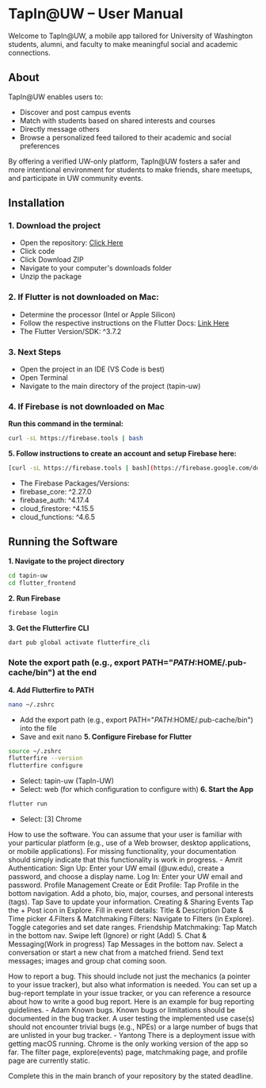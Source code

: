 # TapIn@UW – User Manual

Welcome to TapIn@UW, a mobile app tailored for University of Washington students, alumni, and faculty to make meaningful social and academic connections.

## About

TapIn@UW enables users to:
- Discover and post campus events
- Match with students based on shared interests and courses
- Directly message others
- Browse a personalized feed tailored to their academic and social preferences

By offering a verified UW-only platform, TapIn@UW fosters a safer and more intentional environment for students to make friends, share meetups, and participate in UW community events.

## Installation
### 1. Download the project
- Open the repository: [Click Here](https://github.com/yonasnat/tapin-uw)
- Click code
- Click Download ZIP
- Navigate to your computer's downloads folder
- Unzip the package
### 2. If Flutter is not downloaded on Mac:
- Determine the processor (Intel or Apple Silicon)
- Follow the respective instructions on the Flutter Docs: [Link Here](https://docs.flutter.dev/get-started/install/macos/web)
- The Flutter Version/SDK: ^3.7.2
### 3. Next Steps
- Open the project in an IDE (VS Code is best)
- Open Terminal
- Navigate to the main directory of the project (tapin-uw)
### 4. If Firebase is not downloaded on Mac
**Run this command in the terminal:**
```bash
curl -sL https://firebase.tools | bash
```
**5. Follow instructions to create an account and setup Firebase here:**
```bash
[curl -sL https://firebase.tools | bash](https://firebase.google.com/docs/flutter/setup?platform=ios)
```
- The Firebase Packages/Versions:
-   firebase_core: ^2.27.0
-   firebase_auth: ^4.17.4
-   cloud_firestore: ^4.15.5
-   cloud_functions: ^4.6.5

## Running the Software
**1. Navigate to the project directory**
```bash
cd tapin-uw
cd flutter_frontend
```
**2. Run Firebase**
```bash
firebase login
```
**3. Get the Flutterfire CLI**
```bash
dart pub global activate flutterfire_cli
```
### Note the export path (e.g., export PATH="$PATH:$HOME/.pub-cache/bin") at the end
**4. Add Flutterfire to PATH**
```bash
nano ~/.zshrc
```
- Add the export path (e.g., export PATH="$PATH:$HOME/.pub-cache/bin") into the file
- Save and exit nano
**5. Configure Firebase for Flutter**
```bash
source ~/.zshrc
flutterfire --version
flutterfire configure
```
- Select: tapin-uw (TapIn-UW)
- Select: web (for which configuration to configure with)
**6. Start the App**
```bash
flutter run
```
- Select: [3] Chrome



How to use the software. You can assume that your user is familiar with your particular platform (e.g., use of a Web browser, desktop applications, or mobile applications). For missing functionality, your documentation should simply indicate that this functionality is work in progress. - Amrit
Authentication:
Sign Up:
Enter your UW email (@uw.edu), create a password, and choose a display name.
Log In:
Enter your UW email and password.
Profile Management
Create or Edit Profile:
Tap Profile in the bottom navigation.
Add a photo, bio, major, courses, and personal interests (tags).
Tap Save to update your information.
Creating & Sharing Events
Tap the + Post icon in Explore.
Fill in event details:
Title & Description
Date & Time picker
4.Filters & Matchmaking
Filters:
Navigate to Filters (in Explore).
Toggle categories and set date ranges.
Friendship Matchmaking:
Tap Match in the bottom nav.
Swipe left (Ignore) or right (Add)
5. Chat & Messaging(Work in progress)
Tap Messages in the bottom nav.
Select a conversation or start a new chat from a matched friend.
Send text messages; images and group chat coming soon.




How to report a bug. This should include not just the mechanics (a pointer to your issue tracker), but also what information is needed. You can set up a bug-report template in your issue tracker, or you can reference a resource about how to write a good bug report. Here is an example for bug reporting guidelines. - Adam
Known bugs. Known bugs or limitations should be documented in the bug tracker. A user testing the implemented use case(s) should not encounter trivial bugs (e.g., NPEs) or a large number of bugs that are unlisted in your bug tracker. - Yantong
There is a deployment issue with getting macOS running. Chrome is the only working version of the app so far.
The filter page, explore(events) page, matchmaking page, and profile page are currently static.

Complete this in the main branch of your repository by the stated deadline.

